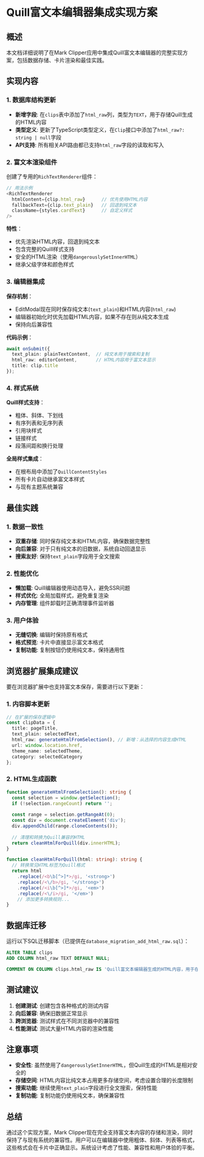 # Quill富文本编辑器集成实现方案

## 概述

本文档详细说明了在Mark Clipper应用中集成Quill富文本编辑器的完整实现方案，包括数据存储、卡片渲染和最佳实践。

## 实现内容

### 1. 数据库结构更新

- **新增字段**: 在`clips`表中添加了`html_raw`列，类型为`TEXT`，用于存储Quill生成的HTML内容
- **类型定义**: 更新了TypeScript类型定义，在`Clip`接口中添加了`html_raw?: string | null`字段
- **API支持**: 所有相关API路由都已支持`html_raw`字段的读取和写入

### 2. 富文本渲染组件

创建了专用的`RichTextRenderer`组件：

```typescript
// 用法示例
<RichTextRenderer 
  htmlContent={clip.html_raw}      // 优先使用HTML内容
  fallbackText={clip.text_plain}   // 回退到纯文本
  className={styles.cardText}      // 自定义样式
/>
```

**特性**：
- 优先渲染HTML内容，回退到纯文本
- 包含完整的Quill样式支持
- 安全的HTML渲染（使用`dangerouslySetInnerHTML`）
- 继承父级字体和颜色样式

### 3. 编辑器集成

**保存机制**：
- EditModal现在同时保存纯文本(`text_plain`)和HTML内容(`html_raw`)
- 编辑器初始化时优先加载HTML内容，如果不存在则从纯文本生成
- 保持向后兼容性

**代码示例**：
```typescript
await onSubmit({
  text_plain: plainTextContent,  // 纯文本用于搜索和复制
  html_raw: editorContent,       // HTML内容用于富文本显示
  title: clip.title
});
```

### 4. 样式系统

**Quill样式支持**：
- 粗体、斜体、下划线
- 有序列表和无序列表
- 引用块样式
- 链接样式
- 段落间距和换行处理

**全局样式集成**：
- 在根布局中添加了`QuillContentStyles`
- 所有卡片自动继承富文本样式
- 与现有主题系统兼容

## 最佳实践

### 1. 数据一致性

- **双重存储**: 同时保存纯文本和HTML内容，确保数据完整性
- **向后兼容**: 对于只有纯文本的旧数据，系统自动回退显示
- **搜索友好**: 保持`text_plain`字段用于全文搜索

### 2. 性能优化

- **懒加载**: Quill编辑器使用动态导入，避免SSR问题
- **样式优化**: 全局加载样式，避免重复渲染
- **内存管理**: 组件卸载时正确清理事件监听器

### 3. 用户体验

- **无缝切换**: 编辑时保持原有格式
- **格式预览**: 卡片中直接显示富文本格式
- **复制功能**: 复制按钮仍使用纯文本，保持通用性

## 浏览器扩展集成建议

要在浏览器扩展中也支持富文本保存，需要进行以下更新：

### 1. 内容脚本更新

```typescript
// 在扩展的保存逻辑中
const clipData = {
  title: pageTitle,
  text_plain: selectedText,
  html_raw: generateHtmlFromSelection(), // 新增：从选择的内容生成HTML
  url: window.location.href,
  theme_name: selectedTheme,
  category: selectedCategory
};
```

### 2. HTML生成函数

```typescript
function generateHtmlFromSelection(): string {
  const selection = window.getSelection();
  if (!selection.rangeCount) return '';
  
  const range = selection.getRangeAt(0);
  const div = document.createElement('div');
  div.appendChild(range.cloneContents());
  
  // 清理和转换为Quill兼容的HTML
  return cleanHtmlForQuill(div.innerHTML);
}

function cleanHtmlForQuill(html: string): string {
  // 转换常见HTML标签为Quill格式
  return html
    .replace(/<b\b[^>]*>/gi, '<strong>')
    .replace(/<\/b>/gi, '</strong>')
    .replace(/<i\b[^>]*>/gi, '<em>')
    .replace(/<\/i>/gi, '</em>')
    // 添加更多转换规则...
}
```

## 数据库迁移

运行以下SQL迁移脚本（已提供在`database_migration_add_html_raw.sql`）：

```sql
ALTER TABLE clips 
ADD COLUMN html_raw TEXT DEFAULT NULL;

COMMENT ON COLUMN clips.html_raw IS 'Quill富文本编辑器生成的HTML内容，用于在卡片中渲染富文本格式';
```

## 测试建议

1. **创建测试**: 创建包含各种格式的测试内容
2. **向后兼容**: 确保旧数据正常显示
3. **跨浏览器**: 测试样式在不同浏览器中的兼容性
4. **性能测试**: 测试大量HTML内容的渲染性能

## 注意事项

- **安全性**: 虽然使用了`dangerouslySetInnerHTML`，但Quill生成的HTML是相对安全的
- **存储空间**: HTML内容比纯文本占用更多存储空间，考虑设置合理的长度限制
- **搜索功能**: 继续使用`text_plain`字段进行全文搜索，保持性能
- **复制功能**: 复制功能仍使用纯文本，确保兼容性

## 总结

通过这个实现方案，Mark Clipper现在完全支持富文本内容的存储和渲染，同时保持了与现有系统的兼容性。用户可以在编辑器中使用粗体、斜体、列表等格式，这些格式会在卡片中正确显示。系统设计考虑了性能、兼容性和用户体验的平衡。
